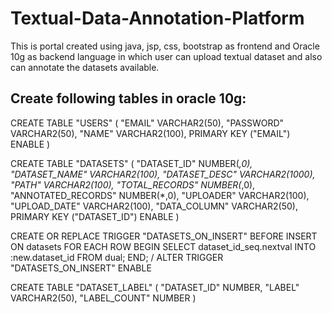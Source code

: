 # Textual-Data-Annotation-Platform
This is portal created using java, jsp, css, bootstrap as frontend and Oracle 10g as backend language in which user can upload textual dataset and also can annotate the datasets available. 

## Create following tables in oracle 10g:
CREATE TABLE  "USERS" 
   (	"EMAIL" VARCHAR2(50), 
	"PASSWORD" VARCHAR2(50), 
	"NAME" VARCHAR2(100), 
	 PRIMARY KEY ("EMAIL") ENABLE
   )


CREATE TABLE  "DATASETS" 
   (	"DATASET_ID" NUMBER(*,0), 
	"DATASET_NAME" VARCHAR2(100), 
	"DATASET_DESC" VARCHAR2(1000), 
	"PATH" VARCHAR2(100), 
	"TOTAL_RECORDS" NUMBER(*,0), 
	"ANNOTATED_RECORDS" NUMBER(*,0), 
	"UPLOADER" VARCHAR2(100), 
	"UPLOAD_DATE" VARCHAR2(100), 
	"DATA_COLUMN" VARCHAR2(50), 
	 PRIMARY KEY ("DATASET_ID") ENABLE
   )
   
CREATE OR REPLACE TRIGGER  "DATASETS_ON_INSERT" 
  BEFORE INSERT ON datasets
  FOR EACH ROW
BEGIN
  SELECT dataset_id_seq.nextval
  INTO :new.dataset_id
  FROM dual;
END;
/
ALTER TRIGGER  "DATASETS_ON_INSERT" ENABLE



CREATE TABLE  "DATASET_LABEL" 
   (	"DATASET_ID" NUMBER, 
	"LABEL" VARCHAR2(50), 
	"LABEL_COUNT" NUMBER
   )


